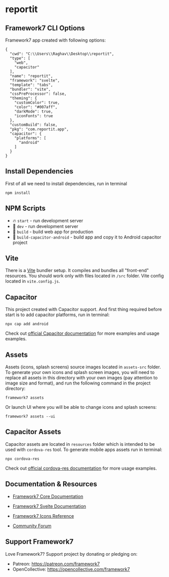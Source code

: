 # reportit

## Framework7 CLI Options

Framework7 app created with following options:

```
{
  "cwd": "C:\\Users\\Raghav\\Desktop\\reportit",
  "type": [
    "web",
    "capacitor"
  ],
  "name": "reportit",
  "framework": "svelte",
  "template": "tabs",
  "bundler": "vite",
  "cssPreProcessor": false,
  "theming": {
    "customColor": true,
    "color": "#007aff",
    "darkMode": true,
    "iconFonts": true
  },
  "customBuild": false,
  "pkg": "com.reportit.app",
  "capacitor": {
    "platforms": [
      "android"
    ]
  }
}
```

## Install Dependencies

First of all we need to install dependencies, run in terminal

```
npm install
```

## NPM Scripts

- 🔥 `start` - run development server
- 🔧 `dev` - run development server
- 🔧 `build` - build web app for production
- 📱 `build-capacitor-android` - build app and copy it to Android capacitor project

## Vite

There is a [Vite](https://vitejs.dev) bundler setup. It compiles and bundles all "front-end" resources. You should work only with files located in `/src` folder. Vite config located in `vite.config.js`.

## Capacitor

This project created with Capacitor support. And first thing required before start is to add capacitor platforms, run in terminal:

```
npx cap add android
```

Check out [official Capacitor documentation](https://capacitorjs.com) for more examples and usage examples.

## Assets

Assets (icons, splash screens) source images located in `assets-src` folder. To generate your own icons and splash screen images, you will need to replace all assets in this directory with your own images (pay attention to image size and format), and run the following command in the project directory:

```
framework7 assets
```

Or launch UI where you will be able to change icons and splash screens:

```
framework7 assets --ui
```

## Capacitor Assets

Capacitor assets are located in `resources` folder which is intended to be used with `cordova-res` tool. To generate mobile apps assets run in terminal:

```
npx cordova-res
```

Check out [official cordova-res documentation](https://github.com/ionic-team/cordova-res) for more usage examples.

## Documentation & Resources

- [Framework7 Core Documentation](https://framework7.io/docs/)

- [Framework7 Svelte Documentation](https://framework7.io/svelte/)
- [Framework7 Icons Reference](https://framework7.io/icons/)
- [Community Forum](https://forum.framework7.io)

## Support Framework7

Love Framework7? Support project by donating or pledging on:

- Patreon: https://patreon.com/framework7
- OpenCollective: https://opencollective.com/framework7

